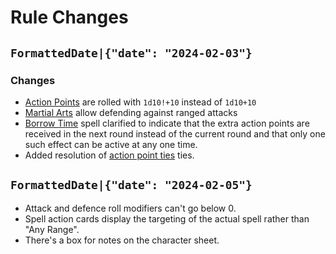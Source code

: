 # Rule Changes

## `FormattedDate|{"date": "2024-02-03"}`

### Changes

* [Action Points](rule:combat) are rolled with `1d10!+10` instead of `1d10+10`
* [Martial Arts](skill:martial_arts) allow defending against ranged attacks
* [Borrow Time](spell:borrow_time) spell clarified to indicate that the extra action points are received in the next round instead of the current round and that only one such effect can be active at any one time.
* Added resolution of [action point ties](rule:combat) ties.

## `FormattedDate|{"date": "2024-02-05"}`

* Attack and defence roll modifiers can't go below 0.
* Spell action cards display the targeting of the actual spell rather than "Any Range".
* There's a box for notes on the character sheet.
